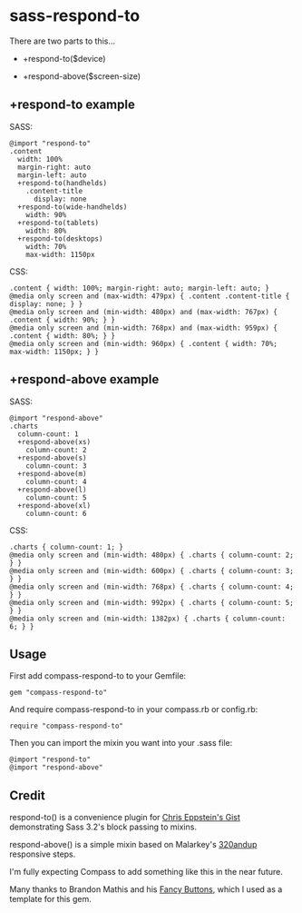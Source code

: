 sass-respond-to
===============

There are two parts to this...

  + +respond-to($device)

  + +respond-above($screen-size)

+respond-to example
-------------------

SASS:

    @import "respond-to"
    .content
      width: 100%
      margin-right: auto
      margin-left: auto
      +respond-to(handhelds)
        .content-title
          display: none
      +respond-to(wide-handhelds)
        width: 90%
      +respond-to(tablets)
        width: 80%
      +respond-to(desktops)
        width: 70%
        max-width: 1150px

CSS:

    .content { width: 100%; margin-right: auto; margin-left: auto; }
    @media only screen and (max-width: 479px) { .content .content-title { display: none; } }
    @media only screen and (min-width: 480px) and (max-width: 767px) { .content { width: 90%; } }
    @media only screen and (min-width: 768px) and (max-width: 959px) { .content { width: 80%; } }
    @media only screen and (min-width: 960px) { .content { width: 70%; max-width: 1150px; } }

+respond-above example
----------------------

SASS:

    @import "respond-above"
    .charts
      column-count: 1
      +respond-above(xs)
        column-count: 2
      +respond-above(s)
        column-count: 3
      +respond-above(m)
        column-count: 4
      +respond-above(l)
        column-count: 5
      +respond-above(xl)
        column-count: 6

CSS:

    .charts { column-count: 1; }
    @media only screen and (min-width: 480px) { .charts { column-count: 2; } }
    @media only screen and (min-width: 600px) { .charts { column-count: 3; } }
    @media only screen and (min-width: 768px) { .charts { column-count: 4; } }
    @media only screen and (min-width: 992px) { .charts { column-count: 5; } }
    @media only screen and (min-width: 1382px) { .charts { column-count: 6; } }


Usage
------

First add compass-respond-to to your Gemfile:

    gem "compass-respond-to"

And require compass-respond-to in your compass.rb or config.rb:

    require "compass-respond-to"

Then you can import the mixin you want into your .sass file:

    @import "respond-to"
    @import "respond-above"

Credit
------

respond-to() is a convenience plugin for [Chris Eppstein's Gist](https://gist.github.com/1215856#file_7_media_queries.sass) demonstrating Sass 3.2's block passing to mixins.

respond-above() is a simple mixin based on Malarkey's [320andup](https://github.com/malarkey/320andup/) responsive steps.

I'm fully expecting Compass to add something like this in the near future.

Many thanks to Brandon Mathis and his [Fancy Buttons](https://github.com/imathis/fancy-buttons), which I used as a template for this gem.